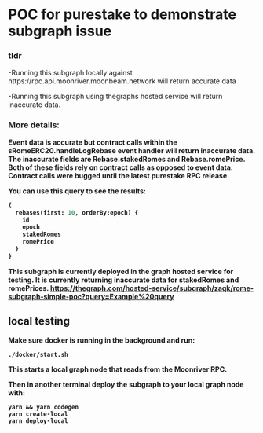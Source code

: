 <h1>POC for purestake to demonstrate subgraph issue</h1>

<h3>tldr</h3>
-Running this subgraph locally against https://rpc.api.moonriver.moonbeam.network will return accurate data


-Running this subgraph using thegraphs hosted service will return inaccurate data.







<h3>More details:</h3>
<b/>
Event data is accurate but contract calls within the sRomeERC20.handleLogRebase event handler will return inaccurate data. The inaccurate fields are Rebase.stakedRomes and Rebase.romePrice. Both of these fields rely on contract calls as opposed to event data. Contract calls were bugged until the latest purestake RPC release.

You can use this query to see the results:
```graphql
{
  rebases(first: 10, orderBy:epoch) {
    id
    epoch
    stakedRomes
    romePrice
  }
}
```

This subgraph is currently deployed in the graph hosted service for testing. It is currently returning inaccurate data for stakedRomes and romePrices.
https://thegraph.com/hosted-service/subgraph/zaqk/rome-subgraph-simple-poc?query=Example%20query

## local testing
Make sure docker is running in the background and run:
```
./docker/start.sh
```

This starts a local graph node that reads from the Moonriver RPC.

Then in another terminal deploy the subgraph to your local graph node with:
```
yarn && yarn codegen
yarn create-local
yarn deploy-local
```
